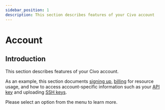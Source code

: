 ```yaml
---
sidebar_position: 1
description: This section describes features of your Civo account
---
```


# Account

## Introduction

This section describes features of your Civo account.

As an example, this section documents [signing up](signing-up.md), [billing](billing.md) for resource usage, and how to access account-specific information such as your [API key](api-keys.md) and uploading [SSH keys](ssh-keys.md).

Please select an option from the menu to learn more.
